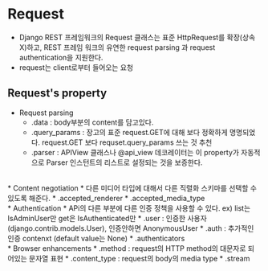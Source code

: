 # Request
* Django REST 프레임워크의 Request 클래스는 표준 HttpRequest를 확장(상속X)하고, REST 프레임 워크의 유연한 request parsing 과 request authentication을 지원한다.
* request는 client로부터 들어오는 요청

## Request's property
* Request parsing
  * .data : body부분의 content를 담고있다.
  * .query_params : 장고의 표준 request.GET에 대해 보다 정확하게 명명되었다. request.GET 보다 requset.query_params 쓰는 것 추천
  * .parser : APIView 클래스나 @api_view 데코레이터는 이 property가 자동적으로 Parser 인스턴트의 리스트로 설정되는 것을 보증한다.
</br>
* Content negotiation
  * 다른 미디어 타입에 대해서 다른 직렬화 스키마를 선택할 수 있도록 해준다.
  * .accepted_renderer
  * .accepted_media_type
  </br>
* Authentication
  * APi의 다른 부분에 다른 인증 정책을 사용할 수 있다.
    ex) list는 IsAdminUser만 get은 IsAuthenticated만
  * .user : 인증한 사용자(django.contrib.models.User), 인증안하면 AnonymousUser
  * .auth : 추가적인 인증 contenxt (default value는 None)
  * .authenticators
  </br>
* Browser enhancements
  * .method : request의 HTTP method의 대문자로 되어있는 문자열 표현
  * .content_type : request의 body의 media type
  * .stream
